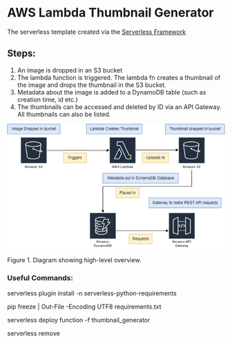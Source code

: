 <!--
title: 'AWS Python Example'
description: 'This template demonstrates how to deploy a Python function running on AWS Lambda using the traditional Serverless Framework.'
layout: Doc
framework: v3
platform: AWS
language: python
priority: 2
authorLink: 'https://github.com/serverless'
authorName: 'Serverless, inc.'
authorAvatar: 'https://avatars1.githubusercontent.com/u/13742415?s=200&v=4'
-->


# AWS Lambda Thumbnail Generator

The serverless template created via the [Serverless Framework](https://github.com/serverless)
## Steps:

1. An image is dropped in an S3 bucket
2. The lambda function is triggered. The lambda fn creates a thumbnail of the image and drops the thumbnail in the S3 bucket.
3. Metadata about the image is added to a DynamoDB table (such as creation time, id etc.)
4. The thumbnails can be accessed and deleted by ID via an API Gateway. All thumbnails can also be listed. 

![Diagram Overview](misc/thumbnail_gen_diagram.png)

Figure 1. Diagram showing high-level overview. 
### Useful Commands: 
serverless plugin install -n serverless-python-requirements

pip freeze | Out-File -Encoding UTF8 requirements.txt

serverless deploy function -f thumbnail_generator

serverless remove